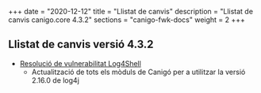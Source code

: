 +++
date        = "2020-12-12"
title       = "Llistat de canvis"
description = "Llistat de canvis canigo.core 4.3.2"
sections    = "canigo-fwk-docs"
weight		= 2
+++

## Llistat de canvis versió 4.3.2

- [Resolució de vulnerabilitat Log4Shell](/noticies/2021-12-17-CAN-actualitzacio-canigo-3_4_8_3_6_2/)
   - Actualització de tots els mòduls de Canigó per a utilitzar la versió 2.16.0 de log4j
